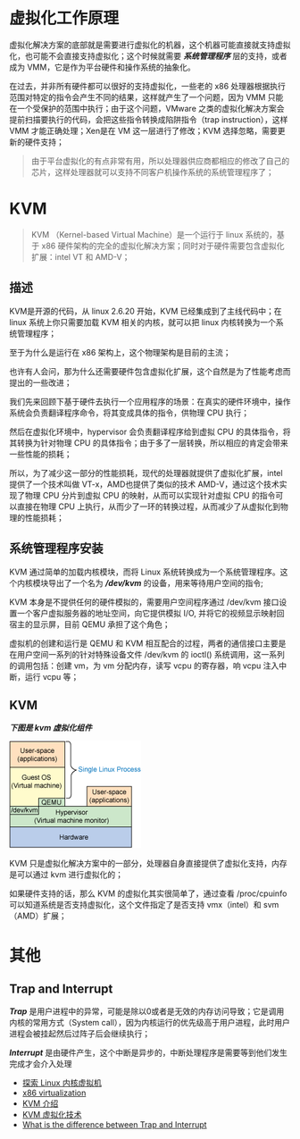 # 虚拟化工作原理
虚拟化解决方案的底部就是需要进行虚拟化的机器，这个机器可能直接就支持虚拟化，也可能不会直接支持虚拟化；这个时候就需要 ***系统管理程序*** 层的支持，或者成为 VMM，它是作为平台硬件和操作系统的抽象化。

在过去，并非所有硬件都可以很好的支持虚拟化，一些老的 x86 处理器根据执行范围对特定的指令会产生不同的结果，这样就产生了一个问题，因为 VMM 只能在一个受保护的范围中执行；由于这个问题，VMware 之类的虚拟化解决方案会提前扫描要执行的代码，会把这些指令转换成陷阱指令（trap instruction），这样 VMM 才能正确处理；Xen是在 VM 这一层进行了修改；KVM 选择忽略，需要更新的硬件支持；
>由于平台虚拟化的有点非常有用，所以处理器供应商都相应的修改了自己的芯片，这样处理器就可以支持不同客户机操作系统的系统管理程序了；

# KVM
> KVM （Kernel-based Virtual Machine）是一个运行于 linux 系统的，基于 x86 硬件架构的完全的虚拟化解决方案；同时对于硬件需要包含虚拟化扩展：intel VT 和 AMD-V； 

## 描述
KVM是开源的代码，从 linux 2.6.20 开始，KVM 已经集成到了主线代码中；在 linux 系统上你只需要加载 KVM 相关的内核，就可以把 linux 内核转换为一个系统管理程序；

至于为什么是运行在 x86 架构上，这个物理架构是目前的主流；

也许有人会问，那为什么还需要硬件包含虚拟化扩展，这个自然是为了性能考虑而提出的一些改进；	

我们先来回顾下基于硬件去执行一个应用程序的场景：在真实的硬件环境中，操作系统会负责翻译程序命令，将其变成具体的指令，供物理 CPU 执行；

然后在虚拟化环境中，hypervisor 会负责翻译程序给到虚拟 CPU 的具体指令，将其转换为针对物理 CPU 的具体指令；由于多了一层转换，所以相应的肯定会带来一些性能的损耗；

所以，为了减少这一部分的性能损耗，现代的处理器就提供了虚拟化扩展，intel 提供了一个技术叫做 VT-x，AMD也提供了类似的技术 AMD-V，通过这个技术实现了物理 CPU 分片到虚拟 CPU 的映射，从而可以实现针对虚拟 CPU 的指令可以直接在物理 CPU 上执行，从而少了一环的转换过程，从而减少了从虚拟化到物理的性能损耗；

## 系统管理程序安装
KVM 通过简单的加载内核模块，而将 Linux 系统转换成为一个系统管理程序。这个内核模块导出了一个名为 ***/dev/kvm*** 的设备，用来等待用户空间的指令;

KVM 本身是不提供任何的硬件模拟的，需要用户空间程序通过 /dev/kvm 接口设置一个客户虚拟服务器的地址空间，向它提供模拟 I/O, 并将它的视频显示映射回宿主的显示屏，目前 QEMU 承担了这个角色；

虚拟机的创建和运行是 QEMU 和 KVM 相互配合的过程，两者的通信接口主要是在用户空间一系列的针对特殊设备文件 /dev/kvm 的 ioctl() 系统调用，这一系列的调用包括：创建 vm，为 vm 分配内存，读写 vcpu 的寄存器，响 vcpu 注入中断，运行 vcpu 等；

## KVM

***下图是 kvm 虚拟化组件***

![kvm components](https://raw.githubusercontent.com/tibelf/image/master/image/kvm%20components.gif)

KVM 只是虚拟化解决方案中的一部分，处理器自身直接提供了虚拟化支持，内存是可以通过 kvm 进行虚拟化的；

如果硬件支持的话，那么 KVM 的虚拟化其实很简单了，通过查看 /proc/cpuinfo 可以知道系统是否支持虚拟化，这个文件指定了是否支持 vmx（intel）和 svm（AMD）扩展；

# 其他
## Trap and Interrupt
***Trap*** 是用户进程中的异常，可能是除以0或者是无效的内存访问导致；它是调用内核的常用方式（System call），因为内核运行的优先级高于用户进程，此时用户进程会被挂起然后过阵子后会继续执行；

***Interrupt*** 是由硬件产生，这个中断是异步的，中断处理程序是需要等到他们发生完成才会介入处理


* [探索 Linux 内核虚拟机](https://www.ibm.com/developerworks/cn/linux/l-linux-kvm/#resources)
* [x86 virtualization](https://en.wikipedia.org/wiki/X86_virtualization)
* [KVM 介绍](http://www.cnblogs.com/sammyliu/p/4543110.html)
* [KVM 虚拟化技术](http://www.jusene.me/2017/08/17/kvm/)
* [What is the difference between Trap and Interrupt](https://stackoverflow.com/questions/3149175/what-is-the-difference-between-trap-and-interrupt)